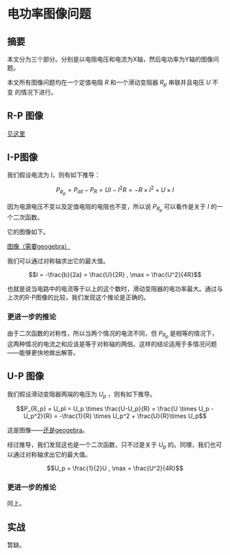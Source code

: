 # 电功率图像问题

## 摘要

本文分为三个部分。分别是以电阻电压和电流为X轴，然后电功率为Y轴的图像问题。

本文所有图像问题均在一个定值电阻 $R$ 和一个滑动变阻器 $R_p$ 串联并且电压 $U$ 不变 的情况下进行。

## R-P 图像

[见这里](https://j-physics-wiki.ares-mars.top/physical-quantities/dlzg/#_7)

## I-P图像

我们假设电流为 $I$。则有如下推导：

$$P_{R_p} = P_{all} - P_{R} = UI - I^2R = -R \times I^2 + U \times I$$

因为电源电压不变以及定值电阻的电阻也不变，所以说 $P_{R_p}$ 可以看作是关于 $I$ 的一个二次函数。

它的图像如下。

[图像（需要geogebra）](https://www.geogebra.org/calculator/axj6e6r6)

我们可以通过对称轴求出它的最大值。

$$I = -\frac{b}{2a} = \frac{U}{2R} , \max = \frac{U^2}{4R}$$

也就是说当电路中的电流等于以上的这个数时，滑动变阻器的电功率最大。通过与上次的R-P图像的比较，我们发现这个推论是正确的。

### 更进一步的推论

由于二次函数的对称性，所以当两个情况的电流不同，但 $P_{R_p}$ 是相等的情况下，这两种情况的电流之和应该是等于对称轴的两倍。这样的结论适用于多情况问题——能够更快地做出解答。

## U-P 图像

我们假设滑动变阻器两端的电压为 $U_p$ ，则有如下推导。

$$P_{R_p} = U_pI = U_p \times \frac{U-U_p}{R} = \frac{U \times U_p - U_p^2}{R} = -\frac{1}{R} \times U_p^2 + \frac{U}{R}\times U_p$$

这是图像——[还是geogebra](https://www.geogebra.org/calculator/qwq7rpss)。

经过推导，我们发现这也是一个二次函数，只不过是关于 $U_p$ 的。同理，我们也可以通过对称轴求出它的最大值。

$$U_p = \frac{1}{2}U , \max = \frac{U^2}{4R}$$

### 更进一步的推论

同上。

## 实战

暂缺。





